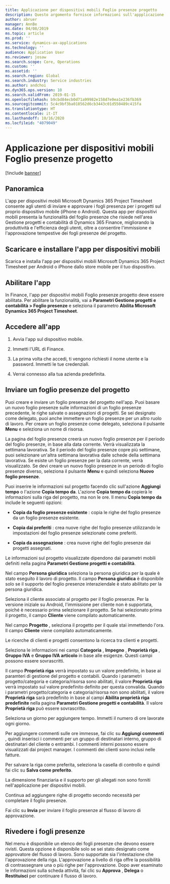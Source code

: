 ```yaml
---
title: Applicazione per dispositivi mobili Foglio presenze progetto
description: Questo argomento fornisce informazioni sull'appplicazione per dispositivi mobili Microsoft Dynamics 365 Project Timesheet. L'app per dispositivi mobili Foglio presenze progetto consente agli utenti di inviare e approvare i fogli presenza per i progetti sul proprio dispositivo mobile.
author: abruer
manager: AnnBe
ms.date: 04/08/2019
ms.topic: article
ms.prod: ''
ms.service: dynamics-ax-applications
ms.technology: ''
audience: Application User
ms.reviewer: josaw
ms.search.scope: Core, Operations
ms.custom: ''
ms.assetid: ''
ms.search.region: Global
ms.search.industry: Service industries
ms.author: andchoi
ms.dyn365.ops.version: 10
ms.search.validFrom: 2019-01-15
ms.openlocfilehash: b9cbd84ecb0d71a99982e158d7e0ea1e236fb369
ms.sourcegitcommit: 5c4c9bf3ba018562d6cb3443c01d550489c415fa
ms.translationtype: HT
ms.contentlocale: it-IT
ms.lasthandoff: 10/16/2020
ms.locfileid: "4079049"
---
```

# <a name="project-timesheet-mobile-application"></a>Applicazione per dispositivi mobili Foglio presenze progetto

[!include [banner](../includes/banner.md)]

## <a name="overview"></a>Panoramica

L'app per dispositivi mobili Microsoft Dynamics 365 Project Timesheet consente agli utenti di inviare e approvare i fogli presenza per i progetti sul proprio dispositivo mobile (iPhone o Android). Questa app per dispositivi mobili presenta la funzionalità del foglio presenze che risiede nell'area Gestione progetti e contabilità di Dynamics 365 Finance, migliorando la produttività e l'efficienza degli utenti, oltre a consentire l'immissione e l'approvazione tempestive dei fogli presenze del progetto.

## <a name="download-and-install-the-mobile-app"></a>Scaricare e installare l'app per dispositivi mobili

Scarica e installa l'app per dispositivi mobili Microsoft Dynamics 365 Project Timesheet per Android o iPhone dallo store mobile per il tuo dispositivo.

## <a name="enable-the-app"></a>Abilitare l'app 

In Finance, l'app per dispositivi mobili Foglio presenze progetto deve essere abilitata. Per abilitare la funzionalità, vai a **Parametri Gestione progetti e contabilità \> Foglio presenze** e seleziona il parametro **Abilita Microsoft Dynamics 365 Project Timesheet**.

## <a name="sign-in-to-the-app"></a>Accedere all'app

1.  Avvia l'app sul dispositivo mobile.

2.  Immetti l'URL di Finance.

3.  La prima volta che accedi, ti vengono richiesti il nome utente e la password. Immetti le tue credenziali.

4.  Verrai connesso alla tua azienda predefinita.

## <a name="submit-a-project-timesheet"></a>Inviare un foglio presenze del progetto

Puoi creare e inviare un foglio presenze del progetto nell'app. Puoi basare un nuovo foglio presenze sulle informazioni di un foglio presenze precedente, le righe salvate o assegnazioni di progetti. Se sei designato come delegato, puoi anche immettere un foglio presenze per un altro ruolo di lavoro. Per creare un foglio presenze come delegato, seleziona il pulsante **Menu** e seleziona un nome di risorsa.

La pagina del foglio presenze creerà un nuovo foglio presenze per il periodo del foglio presenze, in base alla data corrente. Verrà visualizzata la settimana lavorativa. Se il periodo del foglio presenze copre più settimane, puoi selezionare un'altra settimana lavorativa dalle schede della settimana lavorativa.
Se esiste un foglio presenze per la data corrente, verrà visualizzato. Se devi creare un nuovo foglio presenze in un periodo di foglio presenze diverso, seleziona il pulsante **Menu** e quindi seleziona **Nuovo foglio presenze**.

Puoi inserire le informazioni sul progetto facendo clic sull'azione **Aggiungi tempo** o l'azione **Copia tempo da**. L'azione **Copia tempo da** copierà le informazioni sulla riga del progetto, ma non le ore. Il menu **Copia tempo da** include le seguenti opzioni:

- **Copia da foglio presenze esistente** : copia le righe del foglio presenze da un foglio presenze esistente.

- **Copia dai preferiti** : crea nuove righe del foglio presenze utilizzando le impostazioni del foglio presenze selezionate come preferiti.

- **Copia da assegnazione** : crea nuove righe del foglio presenze dai progetti assegnati.

Le informazioni sul progetto visualizzate dipendono dai parametri mobili definiti nella pagina **Parametri Gestione progetti e contabilità**.

Nel campo **Persona giuridica** seleziona la persona giuridica per la quale è stato eseguito il lavoro di progetto. Il campo **Persona giuridica** è disponibile solo se il supporto del foglio presenze interaziendale è stato abilitato per la persona giuridica.

Seleziona il cliente associato al progetto per il foglio presenze. Per la versione iniziale su Android, l'immissione per cliente non è supportata, poiché è necessario prima selezionare il progetto. Se hai selezionato prima il progetto, il campo **Cliente** viene compilato automaticamente.

Nel campo **Progetto** , seleziona il progetto per il quale stai immettendo l'ora. Il campo **Cliente** viene compilato automaticamente.

Le ricerche di clienti e progetti consentono la ricerca tra clienti e progetti.

Seleziona le informazioni nei campi **Categoria** , **Impegno** , **Proprietà riga** , **Gruppo IVA** e **Gruppo IVA articolo** in base alle esigenze. Questi campi possono essere sovrascritti.

Il campo **Proprietà riga** verrà impostato su un valore predefinito, in base ai paramteri di gestione del progetto e contabili. Quando i parametri progetto/categoria e categoria/risorsa sono abilitati, il valore **Proprietà riga** verrà impostato sul valore predefinito definito per questa convalida. Quando i parametri progetto/categoria e categoria/risorsa non sono abilitati, il valore **Proprietà riga** sarà predefinito in base al campi **Abilita proprietà riga predefinite** nella pagina **Parametri Gestione progetti e contabilità**. Il valore **Proprietà riga** può essere sovrascritto.

Seleziona un giorno per aggiungere tempo. Immetti il numero di ore lavorate ogni giorno.

Per aggiungere commenti sulle ore immesse, fai clic su **Aggiungi commenti** , quindi inserisci i commenti per un gruppo di destinatari interno, gruppo di destinatari del cliente o entrambi.
I commenti interni possono essere visualizzati dai project manager. I commenti dei clienti sono inclusi nelle fatture.

Per salvare la riga come preferita, seleziona la casella di controllo e quindi fai clic su **Salva come preferito**.

La dimensione finanziaria e il supporto per gli allegati non sono forniti nell'applicazione per dispositivi mobili.

Continua ad aggiungere righe di progetto secondo necessità per completare il foglio presenze.

Fai clic su **Invia** per inviare il foglio presenze al flusso di lavoro di approvazione.

## <a name="review-timesheets"></a>Rivedere i fogli presenze

Nel menu è disponibile un elenco dei fogli presenze che devono essere rivisti. Questa opzione è disponibile solo se sei stato designato come approvatore del flusso di lavoro. Sono supportate sia l'intestazione che l'approvazione della riga. L'approvazione a livello di riga offre la possibilità di contrassegnare una o più righe per l'approvazione. Dopo aver esaminato le informazioni sulla scheda attività, fai clic su **Approva** , **Delega** o **Restituisci** per continuare il flusso di lavoro.
